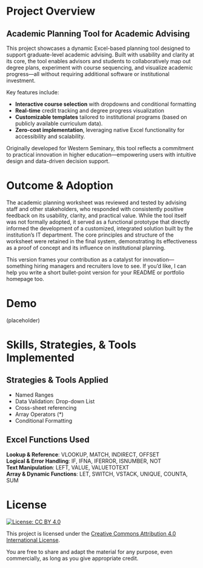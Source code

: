 # Project Overview

## Academic Planning Tool for Academic Advising
This project showcases a dynamic Excel-based planning tool designed to support graduate-level academic advising. Built with usability and clarity at its core, the tool enables advisors and students to collaboratively map out degree plans, experiment with course sequencing, and visualize academic progress—all without requiring additional software or institutional investment.

Key features include:
- **Interactive course selection** with dropdowns and conditional formatting
- **Real-time** credit tracking and degree progress visualization
- **Customizable templates** tailored to institutional programs (based on publicly available curriculum data).
- **Zero-cost implementation**, leveraging native Excel functionality for accessibility and scalability.

Originally developed for Western Seminary, this tool reflects a commitment to practical innovation in higher education—empowering users with intuitive design and data-driven decision support.

# Outcome & Adoption
The academic planning worksheet was reviewed and tested by advising staff and other stakeholders, who responded with consistently positive feedback on its usability, clarity, and practical value. While the tool itself was not formally adopted, it served as a functional prototype that directly informed the development of a customized, integrated solution built by the institution’s IT department. The core principles and structure of the worksheet were retained in the final system, demonstrating its effectiveness as a proof of concept and its influence on institutional planning.

This version frames your contribution as a catalyst for innovation—something hiring managers and recruiters love to see. If you’d like, I can help you write a short bullet-point version for your README or portfolio homepage too.

# Demo

(placeholder)

# Skills, Strategies, & Tools Implemented

## Strategies & Tools Applied
- Named Ranges
- Data Validation: Drop-down List
- Cross-sheet referencing
- Array Operators (\*)
- Conditional Formatting

## Excel Functions Used

**Lookup & Reference**: VLOOKUP, MATCH, INDIRECT, OFFSET  
**Logical & Error Handling**: IF, IFNA, IFERROR, ISNUMBER, NOT  
**Text Manipulation**: LEFT, VALUE, VALUETOTEXT  
**Array & Dynamic Functions**: LET, SWITCH, VSTACK, UNIQUE, COUNTA, SUM


# License
[![License: CC BY 4.0](https://img.shields.io/badge/License-CC%20BY%204.0-lightgrey.svg)](https://creativecommons.org/licenses/by/4.0/)

This project is licensed under the [Creative Commons Attribution 4.0 International License](https://creativecommons.org/licenses/by/4.0/).

You are free to share and adapt the material for any purpose, even commercially, as long as you give appropriate credit.
